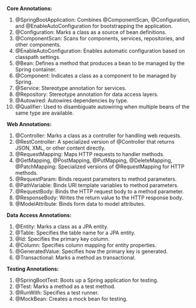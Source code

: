 **Core Annotations:**

1. @SpringBootApplication: Combines @ComponentScan, @Configuration, and @EnableAutoConfiguration for bootstrapping the application.
2. @Configuration: Marks a class as a source of bean definitions.
3. @ComponentScan: Scans for components, services, repositories, and other components.
4. @EnableAutoConfiguration: Enables automatic configuration based on classpath settings.
5. @Bean: Defines a method that produces a bean to be managed by the Spring container.
6. @Component: Indicates a class as a component to be managed by Spring.
7. @Service: Stereotype annotation for services.
8. @Repository: Stereotype annotation for data access layers.
9. @Autowired: Autowires dependencies by type.
10. @Qualifier: Used to disambiguate autowiring when multiple beans of the same type are available.


**Web Annotations:**

1. @Controller: Marks a class as a controller for handling web requests.
2. @RestController: A specialized version of @Controller that returns JSON, XML, or other content directly.
3. @RequestMapping: Maps HTTP requests to handler methods.
4. @GetMapping, @PostMapping, @PutMapping, @DeleteMapping, @PatchMapping: Specialized versions of @RequestMapping for HTTP methods.
5. @RequestParam: Binds request parameters to method parameters.
6. @PathVariable: Binds URI template variables to method parameters.
7. @RequestBody: Binds the HTTP request body to a method parameter.
8. @ResponseBody: Writes the return value to the HTTP response body.
9. @ModelAttribute: Binds form data to model attributes.


**Data Access Annotations:**

1. @Entity: Marks a class as a JPA entity.
2. @Table: Specifies the table name for a JPA entity.
3. @Id: Specifies the primary key column.
4. @Column: Specifies column mapping for entity properties.
5. @GeneratedValue: Specifies how the primary key is generated.
6. @Transactional: Marks a method as transactional.


**Testing Annotations:**

1. @SpringBootTest: Boots up a Spring application for testing.
2. @Test: Marks a method as a test method.
3. @RunWith: Specifies a test runner.
4. @MockBean: Creates a mock bean for testing.
